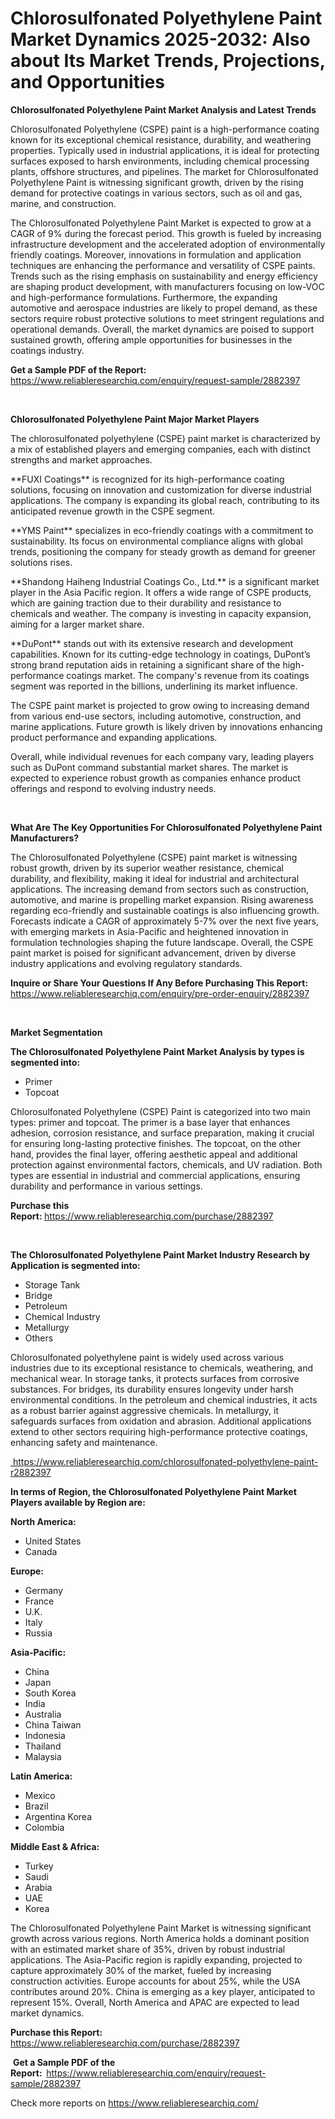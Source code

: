 <p><h1>Chlorosulfonated Polyethylene Paint Market Dynamics 2025-2032: Also about Its Market Trends, Projections, and Opportunities</h1></p><p><strong>Chlorosulfonated Polyethylene Paint Market Analysis and Latest Trends</strong></p>
<p><p>Chlorosulfonated Polyethylene (CSPE) paint is a high-performance coating known for its exceptional chemical resistance, durability, and weathering properties. Typically used in industrial applications, it is ideal for protecting surfaces exposed to harsh environments, including chemical processing plants, offshore structures, and pipelines. The market for Chlorosulfonated Polyethylene Paint is witnessing significant growth, driven by the rising demand for protective coatings in various sectors, such as oil and gas, marine, and construction.</p><p>The Chlorosulfonated Polyethylene Paint Market is expected to grow at a CAGR of 9% during the forecast period. This growth is fueled by increasing infrastructure development and the accelerated adoption of environmentally friendly coatings. Moreover, innovations in formulation and application techniques are enhancing the performance and versatility of CSPE paints. Trends such as the rising emphasis on sustainability and energy efficiency are shaping product development, with manufacturers focusing on low-VOC and high-performance formulations. Furthermore, the expanding automotive and aerospace industries are likely to propel demand, as these sectors require robust protective solutions to meet stringent regulations and operational demands. Overall, the market dynamics are poised to support sustained growth, offering ample opportunities for businesses in the coatings industry.</p></p>
<p><strong>Get a Sample PDF of the Report:&nbsp;</strong> <a href="https://www.reliableresearchiq.com/enquiry/request-sample/2882397?utm_campaign=3384&utm_medium=2&utm_source=Github&utm_content=ia&utm_term=13032025&utm_id=chlorosulfonated-polyethylene-paint">https://www.reliableresearchiq.com/enquiry/request-sample/2882397</a></p>
<p>&nbsp;</p>
<p><strong>Chlorosulfonated Polyethylene Paint Major Market Players</strong></p>
<p><p>The chlorosulfonated polyethylene (CSPE) paint market is characterized by a mix of established players and emerging companies, each with distinct strengths and market approaches.</p><p>**FUXI Coatings** is recognized for its high-performance coating solutions, focusing on innovation and customization for diverse industrial applications. The company is expanding its global reach, contributing to its anticipated revenue growth in the CSPE segment.</p><p>**YMS Paint** specializes in eco-friendly coatings with a commitment to sustainability. Its focus on environmental compliance aligns with global trends, positioning the company for steady growth as demand for greener solutions rises.</p><p>**Shandong Haiheng Industrial Coatings Co., Ltd.** is a significant market player in the Asia Pacific region. It offers a wide range of CSPE products, which are gaining traction due to their durability and resistance to chemicals and weather. The company is investing in capacity expansion, aiming for a larger market share.</p><p>**DuPont** stands out with its extensive research and development capabilities. Known for its cutting-edge technology in coatings, DuPont’s strong brand reputation aids in retaining a significant share of the high-performance coatings market. The company's revenue from its coatings segment was reported in the billions, underlining its market influence.</p><p>The CSPE paint market is projected to grow owing to increasing demand from various end-use sectors, including automotive, construction, and marine applications. Future growth is likely driven by innovations enhancing product performance and expanding applications.</p><p>Overall, while individual revenues for each company vary, leading players such as DuPont command substantial market shares. The market is expected to experience robust growth as companies enhance product offerings and respond to evolving industry needs.</p></p>
<p>&nbsp;</p>
<p><strong>What Are The Key Opportunities For Chlorosulfonated Polyethylene Paint Manufacturers?</strong></p>
<p><p>The Chlorosulfonated Polyethylene (CSPE) paint market is witnessing robust growth, driven by its superior weather resistance, chemical durability, and flexibility, making it ideal for industrial and architectural applications. The increasing demand from sectors such as construction, automotive, and marine is propelling market expansion. Rising awareness regarding eco-friendly and sustainable coatings is also influencing growth. Forecasts indicate a CAGR of approximately 5-7% over the next five years, with emerging markets in Asia-Pacific and heightened innovation in formulation technologies shaping the future landscape. Overall, the CSPE paint market is poised for significant advancement, driven by diverse industry applications and evolving regulatory standards.</p></p>
<p><strong>Inquire or Share Your Questions If Any Before Purchasing This Report:</strong> <a href="https://www.reliableresearchiq.com/enquiry/pre-order-enquiry/2882397?utm_campaign=3384&utm_medium=2&utm_source=Github&utm_content=ia&utm_term=13032025&utm_id=chlorosulfonated-polyethylene-paint">https://www.reliableresearchiq.com/enquiry/pre-order-enquiry/2882397</a></p>
<p>&nbsp;</p>
<p><strong>Market Segmentation</strong></p>
<p><strong>The Chlorosulfonated Polyethylene Paint Market Analysis by types is segmented into:</strong></p>
<p><ul><li>Primer</li><li>Topcoat</li></ul></p>
<p><p>Chlorosulfonated Polyethylene (CSPE) Paint is categorized into two main types: primer and topcoat. The primer is a base layer that enhances adhesion, corrosion resistance, and surface preparation, making it crucial for ensuring long-lasting protective finishes. The topcoat, on the other hand, provides the final layer, offering aesthetic appeal and additional protection against environmental factors, chemicals, and UV radiation. Both types are essential in industrial and commercial applications, ensuring durability and performance in various settings.</p></p>
<p><strong>Purchase this Report:&nbsp;</strong><a href="https://www.reliableresearchiq.com/purchase/2882397?utm_campaign=3384&utm_medium=2&utm_source=Github&utm_content=ia&utm_term=13032025&utm_id=chlorosulfonated-polyethylene-paint">https://www.reliableresearchiq.com/purchase/2882397</a></p>
<p>&nbsp;</p>
<p><strong>The Chlorosulfonated Polyethylene Paint Market Industry Research by Application is segmented into:</strong></p>
<p><ul><li>Storage Tank</li><li>Bridge</li><li>Petroleum</li><li>Chemical Industry</li><li>Metallurgy</li><li>Others</li></ul></p>
<p><p>Chlorosulfonated polyethylene paint is widely used across various industries due to its exceptional resistance to chemicals, weathering, and mechanical wear. In storage tanks, it protects surfaces from corrosive substances. For bridges, its durability ensures longevity under harsh environmental conditions. In the petroleum and chemical industries, it acts as a robust barrier against aggressive chemicals. In metallurgy, it safeguards surfaces from oxidation and abrasion. Additional applications extend to other sectors requiring high-performance protective coatings, enhancing safety and maintenance.</p></p>
<p><a href="https://www.reliableresearchiq.com/chlorosulfonated-polyethylene-paint-r2882397?utm_campaign=3384&utm_medium=2&utm_source=Github&utm_content=ia&utm_term=13032025&utm_id=chlorosulfonated-polyethylene-paint">&nbsp;https://www.reliableresearchiq.com/chlorosulfonated-polyethylene-paint-r2882397</a></p>
<p><strong>In terms of Region, the Chlorosulfonated Polyethylene Paint Market Players available by Region are:</strong></p>
<p>
    <p> <strong> North America: </strong>
        <ul>
            <li>United States</li>
            <li>Canada</li>
        </ul>
        </p> 
    <p> <strong> Europe: </strong>
        <ul>
            <li>Germany</li>
            <li>France</li>
            <li>U.K.</li>
            <li>Italy</li>
            <li>Russia</li>
        </ul>
        </p> 
    <p> <strong> Asia-Pacific: </strong>
        <ul>
            <li>China</li>
            <li>Japan</li>
            <li>South Korea</li>
            <li>India</li>
            <li>Australia</li>
            <li>China Taiwan</li>
            <li>Indonesia</li>
            <li>Thailand</li>
            <li>Malaysia</li>
        </ul>
        </p> 
    <p> <strong> Latin America: </strong>
        <ul>
            <li>Mexico</li>
            <li>Brazil</li>
            <li>Argentina Korea</li>
            <li>Colombia</li>
        </ul>
        </p> 
    <p> <strong> Middle East & Africa: </strong>
        <ul>
            <li>Turkey</li>
            <li>Saudi</li>
            <li>Arabia</li>
            <li>UAE</li>
            <li>Korea</li>
        </ul>
    </p>
    </p>
<p><p>The Chlorosulfonated Polyethylene Paint Market is witnessing significant growth across various regions. North America holds a dominant position with an estimated market share of 35%, driven by robust industrial applications. The Asia-Pacific region is rapidly expanding, projected to capture approximately 30% of the market, fueled by increasing construction activities. Europe accounts for about 25%, while the USA contributes around 20%. China is emerging as a key player, anticipated to represent 15%. Overall, North America and APAC are expected to lead market dynamics.</p></p>
<p><strong>Purchase this Report: </strong><a href="https://www.reliableresearchiq.com/purchase/2882397?utm_campaign=3384&utm_medium=2&utm_source=Github&utm_content=ia&utm_term=13032025&utm_id=chlorosulfonated-polyethylene-paint">https://www.reliableresearchiq.com/purchase/2882397</a></p>
<p>&nbsp;<strong>Get a Sample PDF of the Report:&nbsp;&nbsp;</strong><a href="https://www.reliableresearchiq.com/enquiry/request-sample/2882397?utm_campaign=3384&utm_medium=2&utm_source=Github&utm_content=ia&utm_term=13032025&utm_id=chlorosulfonated-polyethylene-paint">https://www.reliableresearchiq.com/enquiry/request-sample/2882397</a></p>
<p><strong></strong></p>
<p>Check more reports on <a href="https://www.reliableresearchiq.com/?utm_campaign=3384&utm_medium=2&utm_source=Github&utm_content=ia&utm_term=13032025&utm_id=chlorosulfonated-polyethylene-paint">https://www.reliableresearchiq.com/</a></p>